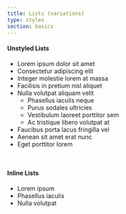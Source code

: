 ```yaml
---
title: Lists (variations)
type: styles
section: basics
---
```



<h4>Unstyled Lists</h4>

<ul class="list-unstyled"> <li>Lorem ipsum dolor sit amet</li> <li>Consectetur adipiscing elit</li> <li>Integer molestie lorem at massa</li> <li>Facilisis in pretium nisl aliquet</li> <li>Nulla volutpat aliquam velit <ul> <li>Phasellus iaculis neque</li> <li>Purus sodales ultricies</li> <li>Vestibulum laoreet porttitor sem</li> <li>Ac tristique libero volutpat at</li> </ul> </li> <li>Faucibus porta lacus fringilla vel</li> <li>Aenean sit amet erat nunc</li> <li>Eget porttitor lorem</li> </ul>
<br/>

<h4>Inline Lists</h4>
<ul class="list-inline"> <li>Lorem ipsum</li> <li>Phasellus iaculis</li> <li>Nulla volutpat</li> </ul>
